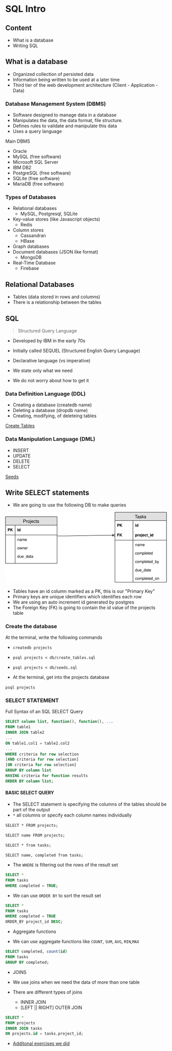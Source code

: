 # SQL Intro

## Content

- What is a database
- Writing SQL

## What is a database

- Organized collection of persisted data
- Information being written to be used at a later time
- Third tier of the web development architecture (Client - Application - Data)

### Database Management System (DBMS)

- Software designed to manage data in a database
- Manipulates the data, the data format, file structure. 
- Defines rules to validate and manipulate this data
- Uses a query language

Main DBMS

- Oracle
- MySQL (free software)
- Microsoft SQL Server
- IBM DB2
- PostgreSQL (free software)
- SQLite (free software)
- MariaDB (free software)


### Types of Databases

- Relational databases
  - MySQL, Postgresql, SQLite
- Key-value stores (like Javascript objects)
  - Redis
- Column stores
  - Cassandran
  - HBase
- Graph databases
- Document databases (JSON like format)
  - MongoDB
- Real-Time Database
  - Firebase

## Relational Databases

- Tables (data stored in rows and columns)
- There is a relationship between the tables

## SQL

> Structured Query Language

- Developed by IBM in the early 70s
- Initially called SEQUEL (Structured English Query Language)

- Declarative language (vs imperative)
- We state only what we need
- We do not worry about how to get it

### Data Definition Language (DDL)

- Creating a database (createdb name)
- Deleting a database (dropdb name)
- Creating, modifying, of deleteing tables

[Create Tables](./db/create_tables.sql)

### Data Manipulation Language (DML)

- INSERT
- UPDATE
- DELETE
- SELECT

[Seeds](./db/seeds.sql)

## Write SELECT statements

- We are going to use the following DB to make queries

![ERD](./w5d1_erd.svg)

- Tables have an id column marked as a PK, this is our "Primary Key"
- Primary keys are unique identifiers which identifies each row
- We are using an auto increment id generated by postgres
- The Foreign Key (FK) is going to contain the id value of the projects table 

### Create the database

At the terminal, write the following commands

- `createdb projects`
- `psql projects < db/create_tables.sql`
- `psql projects < db/seeds.sql`

- At the terminal, get into the projects database

`psql projects`

### SELECT STATEMENT

Full Syntax of an SQL SELECT Query

```sql
SELECT column list, function(), function(), ...
FROM table1
INNER JOIN table2
...
ON table1.col1 = table2.col2
...
WHERE criteria for row selection
[AND criteria for row selection]
[OR criteria for row selection]
GROUP BY column list
HAVING criteria for function results
ORDER BY column list;
```

#### BASIC SELECT QUERY

 - The SELECT statement is specifying the columns of the tables should be part of the output  
- `*` all columns or specify each column names individually

`SELECT * FROM projects;`

`SELECT name FROM projects;`

`SELECT * from tasks;`

`SELECT name, completed from tasks;`

- The `WHERE` is filtering out the rows of the result set

```sql
SELECT *
FROM tasks
WHERE completed = TRUE;
```

- We can use `ORDER BY` to sort the result set

```sql
SELECT *
FROM tasks
WHERE completed = TRUE
ORDER_BY project_id DESC;
```

- Aggregate functions

- We can use aggregate functions like `COUNT`, `SUM`, `AVG`, `MIN`,`MAX`

```sql
SELECT completed, count(id)
FROM tasks
GROUP BY completed;
```

- JOINS

- We use joins when we need the data of more than one table

- There are different types of joins

  - INNER JOIN
  - [LEFT || RIGHT] OUTER JOIN

```sql
SELECT *
FROM projects
INNER JOIN tasks
ON projects.id = tasks.project_id;
```

- [Additonal exercises we did](./queries_solutions.sql)

